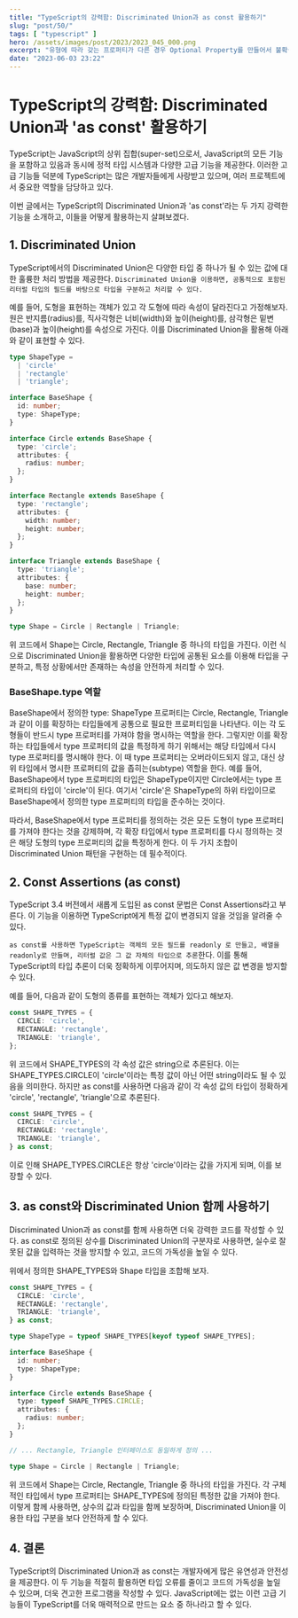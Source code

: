 ```yaml
---
title: "TypeScript의 강력함: Discriminated Union과 as const 활용하기"  
slug: "post/50/"
tags: [ "typescript" ]
hero: /assets/images/post/2023/2023_045_000.png   
excerpt: "유형에 따라 갖는 프로퍼티가 다른 경우 Optional Property를 만들어서 불확실한 타입체크를 주기보다는 Dsicriminated Union을 활용한 타입스크립트로 확장성있는 타입을 만들어보자."
date: "2023-06-03 23:22"
---  
```


# TypeScript의 강력함: Discriminated Union과 'as const' 활용하기

TypeScript는 JavaScript의 상위 집합(super-set)으로서, JavaScript의 모든 기능을 포함하고 있음과 동시에 정적 타입 시스템과 다양한 고급 기능을 제공한다. 
이러한 고급 기능들 덕분에 TypeScript는 많은 개발자들에게 사랑받고 있으며, 여러 프로젝트에서 중요한 역할을 담당하고 있다.   

이번 글에서는 TypeScript의 Discriminated Union과 'as const'라는 두 가지 강력한 기능을 소개하고, 이들을 어떻게 활용하는지 살펴보겠다.

## 1. Discriminated Union

TypeScript에서의 Discriminated Union은 다양한 타입 중 하나가 될 수 있는 값에 대한 훌륭한 처리 방법을 제공한다. `Discriminated Union을 이용하면, 공통적으로 포함된 리터럴 타입의 필드를 바탕으로 타입을 구분하고 처리할 수 있다.`

예를 들어, 도형을 표현하는 객체가 있고 각 도형에 따라 속성이 달라진다고 가정해보자. 원은 반지름(radius)를, 직사각형은 너비(width)와 높이(height)를, 삼각형은 밑변(base)과 높이(height)를 속성으로 가진다. 이를 Discriminated Union을 활용해 아래와 같이 표현할 수 있다.

```typescript
type ShapeType = 
  | 'circle'
  | 'rectangle'
  | 'triangle';

interface BaseShape {
  id: number;
  type: ShapeType;
}

interface Circle extends BaseShape {
  type: 'circle';
  attributes: {
    radius: number;
  };
}

interface Rectangle extends BaseShape {
  type: 'rectangle';
  attributes: {
    width: number;
    height: number;
  };
}

interface Triangle extends BaseShape {
  type: 'triangle';
  attributes: {
    base: number;
    height: number;
  };
}

type Shape = Circle | Rectangle | Triangle;
```
위 코드에서 Shape는 Circle, Rectangle, Triangle 중 하나의 타입을 가진다. 이런 식으로 Discriminated Union을 활용하면 다양한 타입에 공통된 요소를 이용해 타입을 구분하고, 특정 상황에서만 존재하는 속성을 안전하게 처리할 수 있다.  

### BaseShape.type 역할  

BaseShape에서 정의한 type: ShapeType 프로퍼티는 Circle, Rectangle, Triangle과 같이 이를 확장하는 타입들에게 공통으로 필요한 프로퍼티임을 나타낸다. 이는 각 도형들이 반드시 type 프로퍼티를 가져야 함을 명시하는 역할을 한다. 
그렇지만 이를 확장하는 타입들에서 type 프로퍼티의 값을 특정하게 하기 위해서는 해당 타입에서 다시 type 프로퍼티를 명시해야 한다. 이 때 type 프로퍼티는 오버라이드되지 않고, 대신 상위 타입에서 명시한 프로퍼티의 값을 좁히는(subtype) 역할을 한다.
예를 들어, BaseShape에서 type 프로퍼티의 타입은 ShapeType이지만 Circle에서는 type 프로퍼티의 타입이 'circle'이 된다. 여기서 'circle'은 ShapeType의 하위 타입이므로 BaseShape에서 정의한 type 프로퍼티의 타입을 준수하는 것이다.

따라서, BaseShape에서 type 프로퍼티를 정의하는 것은 모든 도형이 type 프로퍼티를 가져야 한다는 것을 강제하며, 각 확장 타입에서 type 프로퍼티를 다시 정의하는 것은 해당 도형의 type 프로퍼티의 값을 특정하게 한다. 이 두 가지 조합이 Discriminated Union 패턴을 구현하는 데 필수적이다.

## 2. Const Assertions (as const)

TypeScript 3.4 버전에서 새롭게 도입된 as const 문법은 Const Assertions라고 부른다. 이 기능을 이용하면 TypeScript에게 특정 값이 변경되지 않을 것임을 알려줄 수 있다.

`as const를 사용하면 TypeScript는 객체의 모든 필드를 readonly 로 만들고, 배열을 readonly로 만들며, 리터럴 값은 그 값 자체의 타입으로 추론`한다. 이를 통해 TypeScript의 타입 추론이 더욱 정확하게 이루어지며, 의도하지 않은 값 변경을 방지할 수 있다.

예를 들어, 다음과 같이 도형의 종류를 표현하는 객체가 있다고 해보자.  

```typescript
const SHAPE_TYPES = {
  CIRCLE: 'circle',
  RECTANGLE: 'rectangle',
  TRIANGLE: 'triangle',
};
```
위 코드에서 SHAPE_TYPES의 각 속성 값은 string으로 추론된다. 이는 SHAPE_TYPES.CIRCLE이 'circle'이라는 특정 값이 아닌 어떤 string이라도 될 수 있음을 의미한다. 하지만 as const를 사용하면 다음과 같이 각 속성 값의 타입이 정확하게 'circle', 'rectangle', 'triangle'으로 추론된다.

```typescript
const SHAPE_TYPES = {
  CIRCLE: 'circle',
  RECTANGLE: 'rectangle',
  TRIANGLE: 'triangle',
} as const;
```

이로 인해 SHAPE_TYPES.CIRCLE은 항상 'circle'이라는 값을 가지게 되며, 이를 보장할 수 있다.

## 3. as const와 Discriminated Union 함께 사용하기

Discriminated Union과 as const를 함께 사용하면 더욱 강력한 코드를 작성할 수 있다. as const로 정의된 상수를 Discriminated Union의 구분자로 사용하면, 실수로 잘못된 값을 입력하는 것을 방지할 수 있고, 코드의 가독성을 높일 수 있다.

위에서 정의한 SHAPE_TYPES와 Shape 타입을 조합해 보자.  

```typescript
const SHAPE_TYPES = {
  CIRCLE: 'circle',
  RECTANGLE: 'rectangle',
  TRIANGLE: 'triangle',
} as const;

type ShapeType = typeof SHAPE_TYPES[keyof typeof SHAPE_TYPES];

interface BaseShape {
  id: number;
  type: ShapeType;
}

interface Circle extends BaseShape {
  type: typeof SHAPE_TYPES.CIRCLE;
  attributes: {
    radius: number;
  };
}

// ... Rectangle, Triangle 인터페이스도 동일하게 정의 ...

type Shape = Circle | Rectangle | Triangle;
```
위 코드에서 Shape는 Circle, Rectangle, Triangle 중 하나의 타입을 가진다. 각 구체적인 타입에서 type 프로퍼티는 SHAPE_TYPES에 정의된 특정한 값을 가져야 한다. 이렇게 함께 사용하면, 상수의 값과 타입을 함께 보장하며, Discriminated Union을 이용한 타입 구분을 보다 안전하게 할 수 있다.

## 4. 결론

TypeScript의 Discriminated Union과 as const는 개발자에게 많은 유연성과 안전성을 제공한다. 이 두 기능을 적절히 활용하면 타입 오류를 줄이고 코드의 가독성을 높일 수 있으며, 더욱 견고한 프로그램을 작성할 수 있다. JavaScript에는 없는 이런 고급 기능들이 TypeScript를 더욱 매력적으로 만드는 요소 중 하나라고 할 수 있다.
